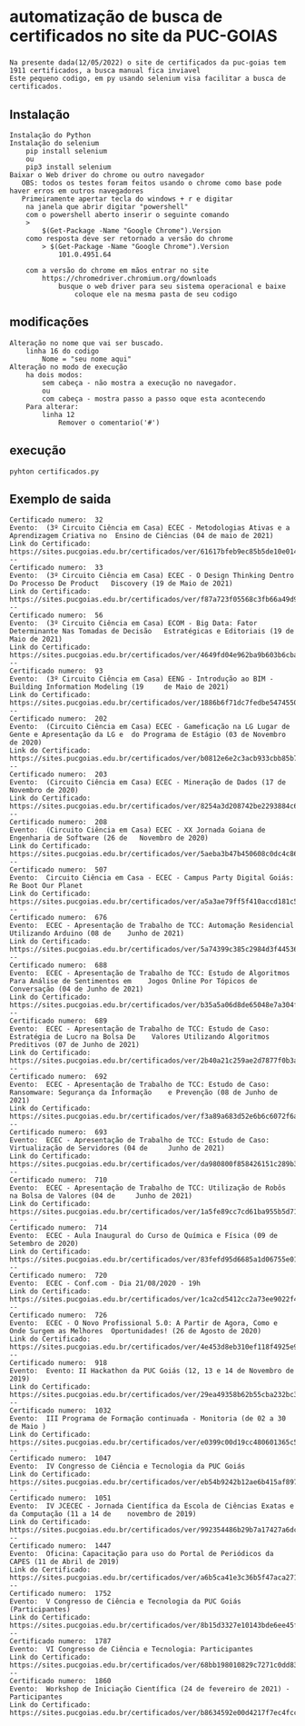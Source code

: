 # automatização de busca de certificados no site da PUC-GOIAS

###
    Na presente dada(12/05/2022) o site de certificados da puc-goias tem 1911 certificados, a busca manual fica inviavel
    Este pequeno codigo, em py usando selenium visa facilitar a busca de certificados.

## Instalação
    Instalação do Python
    Instalação do selenium
        pip install selenium
        ou
        pip3 install selenium
    Baixar o Web driver do chrome ou outro navegador
       OBS: todos os testes foram feitos usando o chrome como base pode haver erros em outros navegadores
       Primeiramente apertar tecla do windows + r e digitar 
        na janela que abrir digitar "powershell"
        com o powershell aberto inserir o seguinte comando
        >
            $(Get-Package -Name "Google Chrome").Version
        como resposta deve ser retornado a versão do chrome
            > $(Get-Package -Name "Google Chrome").Version
                101.0.4951.64

        com a versão do chrome em mãos entrar no site 
            https://chromedriver.chromium.org/downloads
                busque o web driver para seu sistema operacional e baixe
                    coloque ele na mesma pasta de seu codigo



## modificações
    Alteração no nome que vai ser buscado.
        linha 16 do codigo
            Nome = "seu nome aqui"
    Alteração no modo de execução 
        ha dois modos:
            sem cabeça - não mostra a execução no navegador.
            ou
            com cabeça - mostra passo a passo oque esta acontecendo
        Para alterar:
            linha 12
                Remover o comentario('#')

## execução
    pyhton certificados.py


## Exemplo de saida
    Certificado numero:  32
    Evento:  (3º Circuito Ciência em Casa) ECEC - Metodologias Ativas e a Aprendizagem Criativa no  Ensino de Ciências (04 de maio de 2021)
    Link do Certificado:  https://sites.pucgoias.edu.br/certificados/ver/61617bfeb9ec85b5de10e014918feb26
    --
    Certificado numero:  33
    Evento:  (3º Circuito Ciência em Casa) ECEC - O Design Thinking Dentro Do Processo De Product   Discovery (19 de Maio de 2021)
    Link do Certificado:  https://sites.pucgoias.edu.br/certificados/ver/f87a723f05568c3fb66a49d979510058
    --
    Certificado numero:  56
    Evento:  (3º Circuito Ciência em Casa) ECOM - Big Data: Fator Determinante Nas Tomadas de Decisão   Estratégicas e Editoriais (19 de Maio de 2021)
    Link do Certificado:  https://sites.pucgoias.edu.br/certificados/ver/4649fd04e962ba9b603b6cba46ad5e7b
    --
    Certificado numero:  93
    Evento:  (3º Circuito Ciência em Casa) EENG - Introdução ao BIM - Building Information Modeling (19     de Maio de 2021)
    Link do Certificado:  https://sites.pucgoias.edu.br/certificados/ver/1886b6f71dc7fedbe54745508fd2c842
    --
    Certificado numero:  202
    Evento:  (Circuito Ciência em Casa) ECEC - Gameficação na LG Lugar de Gente e Apresentação da LG e  do Programa de Estágio (03 de Novembro de 2020)
    Link do Certificado:  https://sites.pucgoias.edu.br/certificados/ver/b0812e6e2c3acb933cbb85b712fee0d9
    --
    Certificado numero:  203
    Evento:  (Circuito Ciência em Casa) ECEC - Mineração de Dados (17 de Novembro de 2020)
    Link do Certificado:  https://sites.pucgoias.edu.br/certificados/ver/8254a3d208742be2293884c6e74f497d
    --
    Certificado numero:  208
    Evento:  (Circuito Ciência em Casa) ECEC - XX Jornada Goiana de Engenharia de Software (26 de   Novembro de 2020)
    Link do Certificado:  https://sites.pucgoias.edu.br/certificados/ver/5aeba3b47b450608c0dc4c86d11faeb5
    --
    Certificado numero:  507
    Evento:  Circuito Ciência em Casa - ECEC - Campus Party Digital Goiás: Re Boot Our Planet
    Link do Certificado:  https://sites.pucgoias.edu.br/certificados/ver/a5a3ae79ff5f410accd181c5cd4ed5c6
    --
    Certificado numero:  676
    Evento:  ECEC - Apresentação de Trabalho de TCC: Automação Residencial Utilizando Arduino (08 de    Junho de 2021)
    Link do Certificado:  https://sites.pucgoias.edu.br/certificados/ver/5a74399c385c2984d3f44536d538bdc5
    --
    Certificado numero:  688
    Evento:  ECEC - Apresentação de Trabalho de TCC: Estudo de Algoritmos Para Análise de Sentimentos em    Jogos Online Por Tópicos de Conversação (04 de Junho de 2021)
    Link do Certificado:  https://sites.pucgoias.edu.br/certificados/ver/b35a5a06d8de65048e7a304f70350972
    --
    Certificado numero:  689
    Evento:  ECEC - Apresentação de Trabalho de TCC: Estudo de Caso: Estratégia de Lucro na Bolsa De    Valores Utilizando Algoritmos Preditivos (07 de Junho de 2021)
    Link do Certificado:  https://sites.pucgoias.edu.br/certificados/ver/2b40a21c259ae2d7877f0b3a9979b44c
    --
    Certificado numero:  692
    Evento:  ECEC - Apresentação de Trabalho de TCC: Estudo de Caso: Ransomware: Segurança da Informação    e Prevenção (08 de Junho de 2021)
    Link do Certificado:  https://sites.pucgoias.edu.br/certificados/ver/f3a89a683d52e6b6c6072f6afe3c9444
    --
    Certificado numero:  693
    Evento:  ECEC - Apresentação de Trabalho de TCC: Estudo de Caso: Virtualização de Servidores (04 de     Junho de 2021)
    Link do Certificado:  https://sites.pucgoias.edu.br/certificados/ver/da980800f858426151c289b3cc9a380f
    --
    Certificado numero:  710
    Evento:  ECEC - Apresentação de Trabalho de TCC: Utilização de Robôs na Bolsa de Valores (04 de     Junho de 2021)
    Link do Certificado:  https://sites.pucgoias.edu.br/certificados/ver/1a5fe89cc7cd61ba955b5d71f3c1da3c
    --
    Certificado numero:  714
    Evento:  ECEC - Aula Inaugural do Curso de Química e Física (09 de Setembro de 2020)
    Link do Certificado:  https://sites.pucgoias.edu.br/certificados/ver/83fefd95d6685a1d06755e01f686ef7f
    --
    Certificado numero:  720
    Evento:  ECEC - Conf.com - Dia 21/08/2020 - 19h
    Link do Certificado:  https://sites.pucgoias.edu.br/certificados/ver/1ca2cd5412cc2a73ee9022f4932325eb
    --
    Certificado numero:  726
    Evento:  ECEC - O Novo Profissional 5.0: A Partir de Agora, Como e Onde Surgem as Melhores  Oportunidades! (26 de Agosto de 2020)
    Link do Certificado:  https://sites.pucgoias.edu.br/certificados/ver/4e453d8eb310ef118f4925e97f502bda
    --
    Certificado numero:  918
    Evento:  Evento: II Hackathon da PUC Goiás (12, 13 e 14 de Novembro de 2019)
    Link do Certificado:  https://sites.pucgoias.edu.br/certificados/ver/29ea49358b62b55cba232bc36e6d961e
    --
    Certificado numero:  1032
    Evento:  III Programa de Formação continuada - Monitoria (de 02 a 30 de Maio )
    Link do Certificado:  https://sites.pucgoias.edu.br/certificados/ver/e0399c00d19cc480601365c57007bdb2
    --
    Certificado numero:  1047
    Evento:  IV Congresso de Ciência e Tecnologia da PUC Goiás
    Link do Certificado:  https://sites.pucgoias.edu.br/certificados/ver/eb54b9242b12ae6b415af897844acfe7
    --
    Certificado numero:  1051
    Evento:  IV JCECEC - Jornada Científica da Escola de Ciências Exatas e da Computação (11 a 14 de    novembro de 2019)
    Link do Certificado:  https://sites.pucgoias.edu.br/certificados/ver/992354486b29b7a17427a6dc8967893d
    --
    Certificado numero:  1447
    Evento:  Oficina: Capacitação para uso do Portal de Periódicos da CAPES (11 de Abril de 2019)
    Link do Certificado:  https://sites.pucgoias.edu.br/certificados/ver/a6b5ca41e3c36b5f47aca27105d72ffe
    --
    Certificado numero:  1752
    Evento:  V Congresso de Ciência e Tecnologia da PUC Goiás (Participantes)
    Link do Certificado:  https://sites.pucgoias.edu.br/certificados/ver/8b15d3327e10143bde6ee45fd1bc61a6
    --
    Certificado numero:  1787
    Evento:  VI Congresso de Ciência e Tecnologia: Participantes
    Link do Certificado:  https://sites.pucgoias.edu.br/certificados/ver/68bb198010829c7271c0dd836b679eb3
    --
    Certificado numero:  1860
    Evento:  Workshop de Iniciação Científica (24 de fevereiro de 2021) - Participantes
    Link do Certificado:  https://sites.pucgoias.edu.br/certificados/ver/b8634592e00d4217f7ec4fcc074bed65
